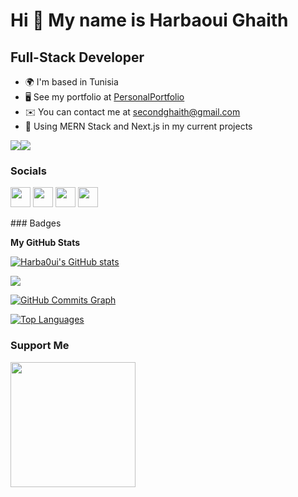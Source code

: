 Hi 👋 My name is Harbaoui Ghaith
================================

Full-Stack Developer
-------------------

* 🌍  I'm based in Tunisia
* 🖥️  See my portfolio at [PersonalPortfolio](https://personal-portfolio-iota-eight.vercel.app/)
* ✉️  You can contact me at [secondghaith@gmail.com](mailto:secondghaith@gmail.com)
* 🧠  Using MERN Stack and Next.js in my current projects

<a href="https://www.twitter.com/HarbaouiGhaith" target="_blank" rel="noreferrer"><img
src="https://img.shields.io/twitter/follow/HarbaouiGhaith?logo=twitter&style=for-the-badge&color=ffffff&labelColor=22272e"
/></a><a href="https://www.github.com/Harba0ui" target="_blank" rel="noreferrer"><img
src="https://img.shields.io/github/followers/Harba0ui?logo=github&style=for-the-badge&color=ffffff&labelColor=22272e" /></a>

### Socials

<p align="left"> <a href="https://www.codepen.io/Harbaoui_Ghaith" target="_blank" rel="noreferrer"><img src="https://raw.githubusercontent.com/danielcranney/readme-generator/main/public/icons/socials/codepen.svg" width="32" height="32" /></a> <a href="https://www.github.com/Harba0ui" target="_blank" rel="noreferrer"><img src="https://raw.githubusercontent.com/danielcranney/readme-generator/main/public/icons/socials/github.svg" width="32" height="32" /></a> <a href="https://www.linkedin.com/in/harbaoui-ghaith-63260b1bb/" target="_blank" rel="noreferrer"><img src="https://raw.githubusercontent.com/danielcranney/readme-generator/main/public/icons/socials/linkedin.svg" width="32" height="32" /></a> <a href="https://www.twitter.com/HarbaouiGhaith" target="_blank" rel="noreferrer"><img src="https://raw.githubusercontent.com/danielcranney/readme-generator/main/public/icons/socials/twitter.svg" width="32" height="32" /></a></p>
### Badges

<b>My GitHub Stats</b>

<a href="http://www.github.com/Harba0ui"><img src="https://github-readme-stats.vercel.app/api?username=Harba0ui&show_icons=true&hide=&count_private=true&title_color=facc15&text_color=ffffff&icon_color=ffffff&bg_color=22272e&hide_border=true&show_icons=true" alt="Harba0ui's GitHub stats" /></a>

<a href="http://www.github.com/Harba0ui"><img src="https://github-readme-streak-stats.herokuapp.com/?user=Harba0ui&stroke=ffffff&background=22272e&ring=facc15&fire=facc15&currStreakNum=ffffff&currStreakLabel=facc15&sideNums=ffffff&sideLabels=ffffff&dates=ffffff&hide_border=true" /></a>

<a href="http://www.github.com/Harba0ui"><img src="https://activity-graph.herokuapp.com/graph?username=Harba0ui&bg_color=22272e&color=ffffff&line=ffffff&point=ffffff&area_color=22272e&area=true&hide_border=true&custom_title=GitHub%20Commits%20Graph" alt="GitHub Commits Graph" /></a>

<a href="https://github.com/Harba0ui" align="left"><img src="https://github-readme-stats.vercel.app/api/top-langs/?username=Harba0ui&langs_count=10&title_color=facc15&text_color=ffffff&icon_color=ffffff&bg_color=22272e&hide_border=true&locale=en&custom_title=Top%20%Languages" alt="Top Languages" /></a>

### Support Me

<a href="https://www.buymeacoffee.com/7arba0uiX"><img src="https://cdn.buymeacoffee.com/buttons/v2/default-yellow.png" width="200" /></a>
